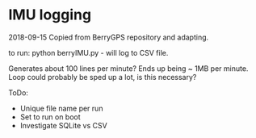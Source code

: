 # IMU logging 

2018-09-15 Copied from BerryGPS repository and adapting.

to run: python berryIMU.py - will log to CSV file.

Generates about 100 lines per minute? Ends up being ~ 1MB per minute. Loop could probably be sped up a lot, is this necessary?

ToDo:

* Unique file name per run
* Set to run on boot
* Investigate SQLite vs CSV
